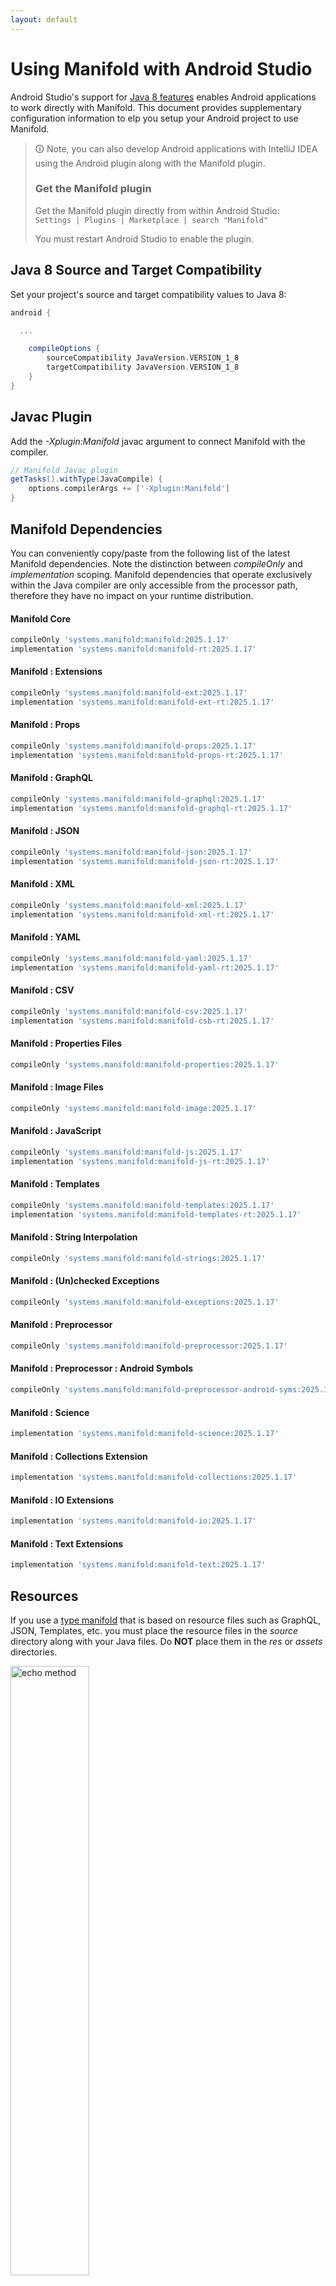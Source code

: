 ```yaml
---
layout: default
---
```


# Using Manifold with Android Studio

Android Studio's support for [Java 8 features](https://developer.android.com/studio/write/java8-support.html) enables
Android applications to work directly with Manifold. This document provides supplementary configuration information to
elp you setup your Android project to use Manifold.

>🛈 Note, you can also develop Android applications with IntelliJ IDEA using the Android plugin along with the Manifold
>plugin. 
>
>### Get the Manifold plugin
>Get the Manifold plugin directly from within Android Studio:
><br>
>`Settings | Plugins | Marketplace | search "Manifold"`
><br>
> 
>You must restart Android Studio to enable the plugin. 
 
## Java 8 Source and Target Compatibility 
Set your project's source and target compatibility values to Java 8:

```groovy
android {

  ...

    compileOptions {
        sourceCompatibility JavaVersion.VERSION_1_8
        targetCompatibility JavaVersion.VERSION_1_8
    }
}
```

## Javac Plugin
Add the *-Xplugin:Manifold* javac argument to connect Manifold with the compiler.

```groovy
// Manifold Javac plugin
getTasks().withType(JavaCompile) {
    options.compilerArgs += ['-Xplugin:Manifold']
}
```    

## Manifold Dependencies
You can conveniently copy/paste from the following list of the latest Manifold dependencies. Note the distinction
between *compileOnly* and *implementation* scoping. Manifold dependencies that operate exclusively within the
Java compiler are only accessible from the processor path, therefore they have no impact on your runtime distribution.

#### Manifold Core
```groovy
compileOnly 'systems.manifold:manifold:2025.1.17'
implementation 'systems.manifold:manifold-rt:2025.1.17'
```
#### Manifold : Extensions
```groovy
compileOnly 'systems.manifold:manifold-ext:2025.1.17'
implementation 'systems.manifold:manifold-ext-rt:2025.1.17'
```
#### Manifold : Props
```groovy
compileOnly 'systems.manifold:manifold-props:2025.1.17'
implementation 'systems.manifold:manifold-props-rt:2025.1.17'
```
#### Manifold : GraphQL
```groovy
compileOnly 'systems.manifold:manifold-graphql:2025.1.17'
implementation 'systems.manifold:manifold-graphql-rt:2025.1.17'
```
#### Manifold : JSON
```groovy
compileOnly 'systems.manifold:manifold-json:2025.1.17'
implementation 'systems.manifold:manifold-json-rt:2025.1.17'
```
#### Manifold : XML
```groovy
compileOnly 'systems.manifold:manifold-xml:2025.1.17'
implementation 'systems.manifold:manifold-xml-rt:2025.1.17'
```
#### Manifold : YAML
```groovy
compileOnly 'systems.manifold:manifold-yaml:2025.1.17'
implementation 'systems.manifold:manifold-yaml-rt:2025.1.17'
```
#### Manifold : CSV
```groovy
compileOnly 'systems.manifold:manifold-csv:2025.1.17'
implementation 'systems.manifold:manifold-csb-rt:2025.1.17'
```
#### Manifold : Properties Files
```groovy
compileOnly 'systems.manifold:manifold-properties:2025.1.17'
```
#### Manifold : Image Files
```groovy
compileOnly 'systems.manifold:manifold-image:2025.1.17'
```
#### Manifold : JavaScript
```groovy
compileOnly 'systems.manifold:manifold-js:2025.1.17'
implementation 'systems.manifold:manifold-js-rt:2025.1.17'
```
#### Manifold : Templates
```groovy
compileOnly 'systems.manifold:manifold-templates:2025.1.17'
implementation 'systems.manifold:manifold-templates-rt:2025.1.17'
```
#### Manifold : String Interpolation
```groovy
compileOnly 'systems.manifold:manifold-strings:2025.1.17'
```
#### Manifold : (Un)checked Exceptions
```groovy
compileOnly 'systems.manifold:manifold-exceptions:2025.1.17'
```
#### Manifold : Preprocessor
```groovy
compileOnly 'systems.manifold:manifold-preprocessor:2025.1.17'
```
#### Manifold : Preprocessor : Android Symbols
```groovy
compileOnly 'systems.manifold:manifold-preprocessor-android-syms:2025.1.17'
```
#### Manifold : Science
```groovy
implementation 'systems.manifold:manifold-science:2025.1.17'
```
#### Manifold : Collections Extension
```groovy
implementation 'systems.manifold:manifold-collections:2025.1.17'
```
#### Manifold : IO Extensions
```groovy
implementation 'systems.manifold:manifold-io:2025.1.17'
```
#### Manifold : Text Extensions
```groovy
implementation 'systems.manifold:manifold-text:2025.1.17'
```

## Resources

If you use a [type manifold](https://github.com/manifold-systems/manifold/tree/master/manifold-core-parent/manifold#the-big-picture)
that is based on resource files such as GraphQL, JSON, Templates, etc. you must place the resource files in the 
*source* directory along with your Java files.  Do **NOT** place them in the *res* or *assets* directories.
 
<p><img src="http://manifold.systems/images/android_resources.png" alt="echo method" width="50%" height="50%"/></p> 

## Preprocessor and build variant symbols

If you use the [preprocessor](https://github.com/manifold-systems/manifold/tree/master/manifold-deps-parent/manifold-preprocessor),
you can directly reference Android build variant symbols with the [manifold-preprocessor-android-syms](https://github.com/manifold-systems/manifold/tree/master/manifold-deps-parent/manifold-preprocessor-android-syms)
dependency.
```java
#if FLAVOR == "paid"
  @Override
  public void specialMethod(Foo foo) {
  ...
  }
#endif
```
build.gradle
```groovy
dependencies {
    ...
    compileOnly 'systems.manifold:manifold-preprocessor:2025.1.17'
    compileOnly 'systems.manifold:manifold-preprocessor-android-syms:2025.1.17'
}
```